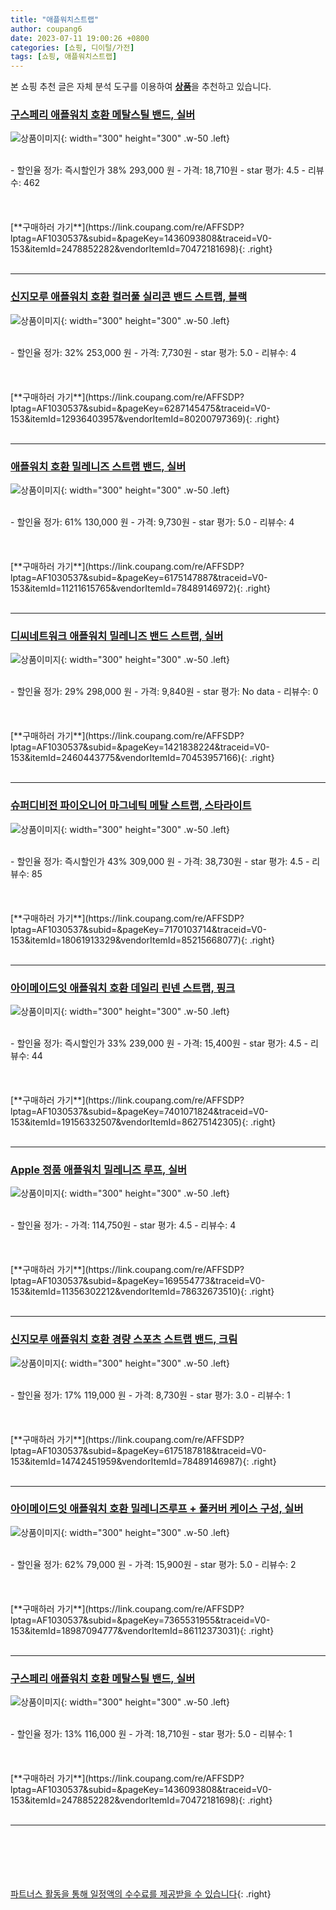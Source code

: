 ```yaml
---
title: "애플워치스트랩"
author: coupang6
date: 2023-07-11 19:00:26 +0800
categories: [쇼핑, 디이털/가전]
tags: [쇼핑, 애플워치스트랩]
---
```


본 쇼핑 추천 글은 자체 분석 도구를 이용하여 [**상품**](https://link.coupang.com/a/bao1ui)을 추천하고 있습니다.

### [구스페리 애플워치 호환 메탈스틸 밴드, 실버](https://link.coupang.com/re/AFFSDP?lptag=AF1030537&subid=&pageKey=1436093808&traceid=V0-153&itemId=2478852282&vendorItemId=70472181698)

![상품이미지](https://thumbnail8.coupangcdn.com/thumbnails/remote/230x230ex/image/retail/images/8669500363118474-c3f149c2-bd11-4fa2-8f76-b1e3364d7d69.jpg){: width="300" height="300" .w-50 .left}


<br>
- 할인율 정가: 즉시할인가 38%  293,000   원
- 가격: 18,710원
- star 평가: 4.5
- 리뷰수: 462
<br>
<br>
<br>
<br>
[**구매하러 가기**](https://link.coupang.com/re/AFFSDP?lptag=AF1030537&subid=&pageKey=1436093808&traceid=V0-153&itemId=2478852282&vendorItemId=70472181698){: .right}
<br>
<br>

---

### [신지모루 애플워치 호환 컬러풀 실리콘 밴드 스트랩, 블랙](https://link.coupang.com/re/AFFSDP?lptag=AF1030537&subid=&pageKey=6287145475&traceid=V0-153&itemId=12936403957&vendorItemId=80200797369)

![상품이미지](https://thumbnail9.coupangcdn.com/thumbnails/remote/230x230ex/image/retail/images/5482208521091338-46c7ed81-76b7-4650-8a49-23c0ecf439a0.jpg){: width="300" height="300" .w-50 .left}


<br>
- 할인율 정가: 32%  253,000   원
- 가격: 7,730원
- star 평가: 5.0
- 리뷰수: 4
<br>
<br>
<br>
<br>
[**구매하러 가기**](https://link.coupang.com/re/AFFSDP?lptag=AF1030537&subid=&pageKey=6287145475&traceid=V0-153&itemId=12936403957&vendorItemId=80200797369){: .right}
<br>
<br>

---

### [애플워치 호환 밀레니즈 스트랩 밴드, 실버](https://link.coupang.com/re/AFFSDP?lptag=AF1030537&subid=&pageKey=6175147887&traceid=V0-153&itemId=11211615765&vendorItemId=78489146972)

![상품이미지](https://thumbnail6.coupangcdn.com/thumbnails/remote/230x230ex/image/retail/images/4101636973186519-68c31013-71c8-402b-90bf-ae5f65c9c2c0.jpg){: width="300" height="300" .w-50 .left}


<br>
- 할인율 정가: 61%  130,000   원
- 가격: 9,730원
- star 평가: 5.0
- 리뷰수: 4
<br>
<br>
<br>
<br>
[**구매하러 가기**](https://link.coupang.com/re/AFFSDP?lptag=AF1030537&subid=&pageKey=6175147887&traceid=V0-153&itemId=11211615765&vendorItemId=78489146972){: .right}
<br>
<br>

---

### [디씨네트워크 애플워치 밀레니즈 밴드 스트랩, 실버](https://link.coupang.com/re/AFFSDP?lptag=AF1030537&subid=&pageKey=1421838224&traceid=V0-153&itemId=2460443775&vendorItemId=70453957166)

![상품이미지](https://thumbnail7.coupangcdn.com/thumbnails/remote/230x230ex/image/retail/images/8402461737144174-30188afb-e967-4fd7-82d9-7610baa10c19.jpg){: width="300" height="300" .w-50 .left}


<br>
- 할인율 정가: 29%  298,000   원
- 가격: 9,840원
- star 평가: No data
- 리뷰수: 0
<br>
<br>
<br>
<br>
[**구매하러 가기**](https://link.coupang.com/re/AFFSDP?lptag=AF1030537&subid=&pageKey=1421838224&traceid=V0-153&itemId=2460443775&vendorItemId=70453957166){: .right}
<br>
<br>

---

### [슈퍼디비전 파이오니어 마그네틱 메탈 스트랩, 스타라이트](https://link.coupang.com/re/AFFSDP?lptag=AF1030537&subid=&pageKey=7170103714&traceid=V0-153&itemId=18061913329&vendorItemId=85215668077)

![상품이미지](https://thumbnail8.coupangcdn.com/thumbnails/remote/230x230ex/image/vendor_inventory/e129/2f9b8c4e9e2a0a5b4cbf3710acd1cf4ef0074c84be7b0f3784957d6a58e2.jpg){: width="300" height="300" .w-50 .left}


<br>
- 할인율 정가: 즉시할인가 43%  309,000   원
- 가격: 38,730원
- star 평가: 4.5
- 리뷰수: 85
<br>
<br>
<br>
<br>
[**구매하러 가기**](https://link.coupang.com/re/AFFSDP?lptag=AF1030537&subid=&pageKey=7170103714&traceid=V0-153&itemId=18061913329&vendorItemId=85215668077){: .right}
<br>
<br>

---

### [아이메이드잇 애플워치 호환 데일리 린넨 스트랩, 핑크](https://link.coupang.com/re/AFFSDP?lptag=AF1030537&subid=&pageKey=7401071824&traceid=V0-153&itemId=19156332507&vendorItemId=86275142305)

![상품이미지](https://thumbnail7.coupangcdn.com/thumbnails/remote/230x230ex/image/vendor_inventory/b2b3/35f0265f72f5d328fd8ea23b536da0b4c088dbfae7388335314f287d9fdb.jpg){: width="300" height="300" .w-50 .left}


<br>
- 할인율 정가: 즉시할인가 33%  239,000   원
- 가격: 15,400원
- star 평가: 4.5
- 리뷰수: 44
<br>
<br>
<br>
<br>
[**구매하러 가기**](https://link.coupang.com/re/AFFSDP?lptag=AF1030537&subid=&pageKey=7401071824&traceid=V0-153&itemId=19156332507&vendorItemId=86275142305){: .right}
<br>
<br>

---

### [Apple 정품 애플워치 밀레니즈 루프, 실버](https://link.coupang.com/re/AFFSDP?lptag=AF1030537&subid=&pageKey=169554773&traceid=V0-153&itemId=11356302212&vendorItemId=78632673510)

![상품이미지](https://thumbnail8.coupangcdn.com/thumbnails/remote/230x230ex/image/retail/images/2021/09/24/10/3/77defc9d-84b7-47e4-957f-12ea1d018beb.jpeg){: width="300" height="300" .w-50 .left}


<br>
- 할인율 정가: 
- 가격: 114,750원
- star 평가: 4.5
- 리뷰수: 4
<br>
<br>
<br>
<br>
[**구매하러 가기**](https://link.coupang.com/re/AFFSDP?lptag=AF1030537&subid=&pageKey=169554773&traceid=V0-153&itemId=11356302212&vendorItemId=78632673510){: .right}
<br>
<br>

---

### [신지모루 애플워치 호환 경량 스포츠 스트랩 밴드, 크림](https://link.coupang.com/re/AFFSDP?lptag=AF1030537&subid=&pageKey=6175187818&traceid=V0-153&itemId=14742451959&vendorItemId=78489146987)

![상품이미지](https://thumbnail7.coupangcdn.com/thumbnails/remote/230x230ex/image/retail/images/1154962429189514-c9c45f21-5edf-4043-9853-3123e9ac38cb.jpg){: width="300" height="300" .w-50 .left}


<br>
- 할인율 정가: 17%  119,000   원
- 가격: 8,730원
- star 평가: 3.0
- 리뷰수: 1
<br>
<br>
<br>
<br>
[**구매하러 가기**](https://link.coupang.com/re/AFFSDP?lptag=AF1030537&subid=&pageKey=6175187818&traceid=V0-153&itemId=14742451959&vendorItemId=78489146987){: .right}
<br>
<br>

---

### [아이메이드잇 애플워치 호환 밀레니즈루프 + 풀커버 케이스 구성, 실버](https://link.coupang.com/re/AFFSDP?lptag=AF1030537&subid=&pageKey=7365531955&traceid=V0-153&itemId=18987094777&vendorItemId=86112373031)

![상품이미지](https://thumbnail7.coupangcdn.com/thumbnails/remote/230x230ex/image/vendor_inventory/51df/6b41fd46f9e42afcf678a2ea0ce10353bee96a612c9d490697e8168d5f9e.jpg){: width="300" height="300" .w-50 .left}


<br>
- 할인율 정가: 62%  79,000   원
- 가격: 15,900원
- star 평가: 5.0
- 리뷰수: 2
<br>
<br>
<br>
<br>
[**구매하러 가기**](https://link.coupang.com/re/AFFSDP?lptag=AF1030537&subid=&pageKey=7365531955&traceid=V0-153&itemId=18987094777&vendorItemId=86112373031){: .right}
<br>
<br>

---

### [구스페리 애플워치 호환 메탈스틸 밴드, 실버](https://link.coupang.com/re/AFFSDP?lptag=AF1030537&subid=&pageKey=1436093808&traceid=V0-153&itemId=2478852282&vendorItemId=70472181698)

![상품이미지](https://thumbnail8.coupangcdn.com/thumbnails/remote/230x230ex/image/retail/images/8669500363118474-c3f149c2-bd11-4fa2-8f76-b1e3364d7d69.jpg){: width="300" height="300" .w-50 .left}


<br>
- 할인율 정가: 13%  116,000   원
- 가격: 18,710원
- star 평가: 5.0
- 리뷰수: 1
<br>
<br>
<br>
<br>
[**구매하러 가기**](https://link.coupang.com/re/AFFSDP?lptag=AF1030537&subid=&pageKey=1436093808&traceid=V0-153&itemId=2478852282&vendorItemId=70472181698){: .right}
<br>
<br>

---
<br><br><br><br><br> [파트너스 활동을 통해 일정액의 수수료를 제공받을 수 있습니다](https://link.coupang.com/a/bao1ui){: .right}